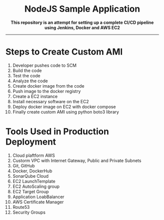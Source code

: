 <div align="center">
  <h1>NodeJS Sample Application</h1>
  <strong>This repository is an attempt for setting up a complete CI/CD pipeline using Jenkins, Docker and AWS EC2</strong>
</div>

<hr>

# Steps to Create Custom AMI
1. Developer pushes code to SCM
2. Build the code
3. Test the code
4. Analyze the code
5. Create docker image from the code
6. Push image to the docker registry
7. Create a EC2 instance 
8. Install necessary software on the EC2
9. Deploy docker image on EC2 with docker compose
10. Finally create custom AMI using python boto3 library 

# Tools Used in Production Deployment
1. Cloud plaftform AWS
2. Custorm VPC with Internet Gateway, Public and Private Subnets
3. Git, GitHub
4. Docker, DockerHub
5. SonarQube Cloud
6. EC2 LaunchTemplate
7. EC2 AutoScaling group
8. EC2 Target Group
9. Application LoabBalancer
10. AWS Certificate Manager
11. Route53
12. Security Groups


